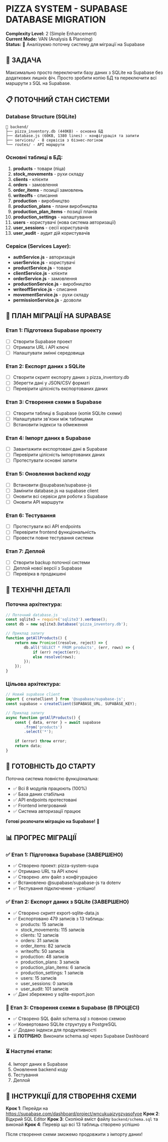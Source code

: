 # PIZZA SYSTEM - SUPABASE DATABASE MIGRATION
**Complexity Level:** 2 (Simple Enhancement)  
**Current Mode:** VAN (Analysis & Planning)  
**Status:** 🔄 Аналізуємо поточну систему для міграції на Supabase

## 🎯 ЗАДАЧА
Максимально просто переключити базу даних з SQLite на Supabase без додаткових лишніх фіч. Просто зробити копію БД та переключити всі маршрути з SQL на Supabase.

## 📋 ПОТОЧНИЙ СТАН СИСТЕМИ

### Database Structure (SQLite)
```
📂 backend/
├── pizza_inventory.db (440KB) - основна БД
├── database.js (60KB, 1380 lines) - конфігурація та запити
├── services/ - 8 сервісів з бізнес-логікою
└── routes/ - API маршрути
```

### Основні таблиці в БД:
1. **products** - товари (піца)
2. **stock_movements** - рухи складу  
3. **clients** - клієнти
4. **orders** - замовлення
5. **order_items** - позиції замовлень
6. **writeoffs** - списання
7. **production** - виробництво
8. **production_plans** - плани виробництва
9. **production_plan_items** - позиції планів
10. **production_settings** - налаштування
11. **users** - користувачі (нова система авторизації)
12. **user_sessions** - сесії користувачів
13. **user_audit** - аудит дій користувачів

### Сервіси (Services Layer):
- **authService.js** - авторизація
- **userService.js** - користувачі  
- **productService.js** - товари
- **clientService.js** - клієнти
- **orderService.js** - замовлення
- **productionService.js** - виробництво
- **writeoffService.js** - списання
- **movementService.js** - рухи складу
- **permissionService.js** - дозволи

## 🔄 ПЛАН МІГРАЦІЇ НА SUPABASE

### Етап 1: Підготовка Supabase проекту
- [ ] Створити Supabase проект
- [ ] Отримати URL і API ключі
- [ ] Налаштувати змінні середовища

### Етап 2: Експорт даних з SQLite  
- [ ] Створити скрипт експорту даних з pizza_inventory.db
- [ ] Зберегти дані у JSON/CSV форматі
- [ ] Перевірити цілісність експортованих даних

### Етап 3: Створення схеми в Supabase
- [ ] Створити таблиці в Supabase (копія SQLite схеми)
- [ ] Налаштувати зв'язки між таблицями
- [ ] Встановити індекси та обмеження

### Етап 4: Імпорт даних в Supabase
- [ ] Завантажити експортовані дані в Supabase
- [ ] Перевірити цілісність імпортованих даних
- [ ] Протестувати основні запити

### Етап 5: Оновлення backend коду
- [ ] Встановити @supabase/supabase-js
- [ ] Замінити database.js на supabase client
- [ ] Оновити всі сервіси для роботи з Supabase
- [ ] Оновити API маршрути

### Етап 6: Тестування
- [ ] Протестувати всі API endpoints
- [ ] Перевірити frontend функціональність
- [ ] Провести повне тестування системи

### Етап 7: Деплой
- [ ] Створити backup поточної системи
- [ ] Деплой нової версії з Supabase
- [ ] Перевірка в продакшені

## 📝 ТЕХНІЧНІ ДЕТАЛІ

### Поточна архітектура:
```javascript
// Поточний database.js
const sqlite3 = require('sqlite3').verbose();
const db = new sqlite3.Database('pizza_inventory.db');

// Приклад запиту
function getAllProducts() {
    return new Promise((resolve, reject) => {
        db.all('SELECT * FROM products', (err, rows) => {
            if (err) reject(err);
            else resolve(rows);
        });
    });
}
```

### Цільова архітектура:
```javascript
// Новий supabase client
import { createClient } from '@supabase/supabase-js';
const supabase = createClient(SUPABASE_URL, SUPABASE_KEY);

// Приклад запиту
async function getAllProducts() {
    const { data, error } = await supabase
        .from('products')
        .select('*');
    
    if (error) throw error;
    return data;
}
```

## 🎲 ГОТОВНІСТЬ ДО СТАРТУ
Поточна система повністю функціональна:
- ✅ Всі 8 модулів працюють (100%)
- ✅ База даних стабільна
- ✅ API endpoints протестовані  
- ✅ Frontend інтегрований
- ✅ Система авторизації працює

**Готові розпочати міграцію на Supabase!** 🚀

## 📊 ПРОГРЕС МІГРАЦІЇ

### ✅ Етап 1: Підготовка Supabase (ЗАВЕРШЕНО)
- ✅ Створено проект: pizza-system-supa
- ✅ Отримано URL та API ключі
- ✅ Створено .env файл з конфігурацією
- ✅ Встановлено @supabase/supabase-js та dotenv
- ✅ Тестування підключення - успішно!

### ✅ Етап 2: Експорт даних з SQLite (ЗАВЕРШЕНО)
- ✅ Створено скрипт export-sqlite-data.js
- ✅ Експортовано 479 записів з 13 таблиць:
  - products: 15 записів
  - stock_movements: 115 записів
  - clients: 12 записів
  - orders: 31 записів
  - order_items: 82 записів
  - writeoffs: 50 записів
  - production: 48 записів
  - production_plans: 3 записів
  - production_plan_items: 6 записів
  - production_settings: 1 записів
  - users: 15 записів
  - user_sessions: 0 записів
  - user_audit: 101 записів
- ✅ Дані збережено у sqlite-export.json

### 🔄 Етап 3: Створення схеми в Supabase (В ПРОЦЕСІ)
- ✅ Створено SQL файл schema.sql з повною схемою
- ✅ Конвертовано SQLite структуру в PostgreSQL
- ✅ Додано індекси для продуктивності
- ⏳ **ПОТРІБНО**: Виконати schema.sql через Supabase Dashboard

### ⏳ Наступні етапи:
4. Імпорт даних в Supabase
5. Оновлення backend коду
6. Тестування
7. Деплой

## 📝 ІНСТРУКЦІЇ ДЛЯ СТВОРЕННЯ СХЕМИ

**Крок 1**: Перейди на https://supabase.com/dashboard/project/wncukuajzygzyasofyoe
**Крок 2**: Відкрий SQL Editor
**Крок 3**: Скопіюй вміст файлу `backend/schema.sql` та виконай
**Крок 4**: Перевір що всі 13 таблиць створено успішно

Після створення схеми зможемо продовжити з імпорту даних!
